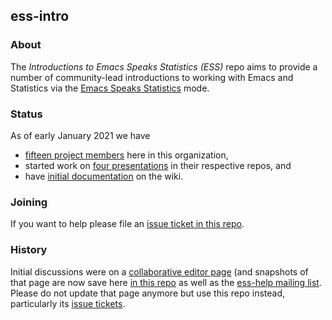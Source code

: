 ## ess-intro

### About

The _Introductions to Emacs Speaks Statistics (ESS)_ repo aims to provide a number of community-lead introductions to working with Emacs and Statistics via the [Emacs Speaks Statistics](https://ess.r-project.org/) mode.

### Status

As of early January 2021 we have
- [fifteen project members](https://github.com/orgs/ess-intro/people) here in this organization,
- started work on [four presentations](https://github.com/ess-intro) in their respective repos, and 
- have [initial documentation](https://github.com/ess-intro/ess-intro/wiki) on the wiki.

### Joining

If you want to help please file an [issue ticket in this repo](https://github.com/ess-intro/ess-intro/issues). 

### History

Initial discussions were on a [collaborative editor page](http://collabedit.com/537yq) (and snapshots of that page are now save here [in this repo](collabedit/537yq.txt) as well as the [ess-help mailing list](https://stat.ethz.ch/mailman/listinfo/ess-help).
Please do not update that page anymore but use this repo instead, particularly its [issue tickets](https://github.com/ess-intro/ess-intro/issues). 
